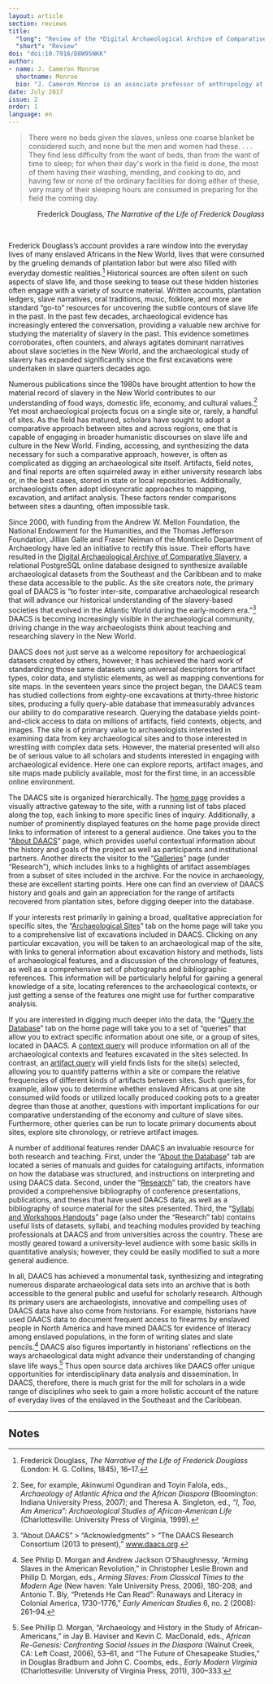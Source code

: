 ```yaml
---
layout: article
section: reviews
title: 
  "long": "Review of the *Digital Archaeological Archive of Comparative Slavery*"
  "short": "Review"
doi: "doi:10.7916/D8W95NKK"
author: 
- name: J. Cameron Monroe 
  shortname: Monroe
  bio: "J. Cameron Monroe is an associate professor of anthropology at the University of California Santa Cruz and the director of the UCSC Archaeological Research Center. He earned a BA from UC Berkeley (1995) and a PhD from UCLA (2003), both degrees in anthropology. Between 2004 and 2006, he was a Postdoctoral Fellow in the departments of African and African American studies, anthropology, and history at Washington University in St. Louis. He joined the Department of Anthropology at UC Santa Cruz in the fall of 2006. Monroe’s research uses an archaeological approach to examine political, economic, and cultural transformation in West Africa and the diaspora in the era of the transatlantic slave trade. Between 2000 and 2013, he conducted field research in the Republic of Benin on the spatial dimensions of political authority and the slave trade in the Kingdom of Dahomey. Since 2015 he has directed research on the materiality of political authority in the Kingdom of Haiti. At UC Santa Cruz, he teaches courses in general archaeology, the archaeology of colonialism, slavery and the slave trade, and spatial analysis."
date: July 2017
issue: 2
order: 1
language: en
---
```


> There were no beds given the slaves, unless one coarse blanket be considered such, and none but the men and women had these. . . . They find less difficulty from the want of beds, than from the want of time to sleep; for when their day's work in the field is done, the most of them having their washing, mending, and cooking to do, and having few or none of the ordinary facilities for doing either of these, very many of their sleeping hours are consumed in preparing for the field the coming day.

<p style="text-align:right">Frederick Douglass, <em>The Narrative of the Life of Frederick Douglass</em></p>

<br>

Frederick Douglass’s account provides a rare window into the everyday lives of many enslaved Africans in the New World, lives that were consumed by the grueling demands of plantation labor but were also filled with everyday domestic realities.[^1] Historical sources are often silent on such aspects of slave life, and those seeking to tease out these hidden histories often engage with a variety of source material. Written accounts, plantation ledgers, slave narratives, oral traditions, music, folklore, and more are standard “go-to” resources for uncovering the subtle contours of slave life in the past. In the past few decades, archaeological evidence has increasingly entered the conversation, providing a valuable new archive for studying the materiality of slavery in the past. This evidence sometimes corroborates, often counters, and always agitates dominant narratives about slave societies in the New World, and the archaeological study of slavery has expanded significantly since the first excavations were undertaken in slave quarters decades ago.

Numerous publications since the 1980s have brought attention to how the material record of slavery in the New World contributes to our understanding of food ways, domestic life, economy, and cultural values.[^2] Yet most archaeological projects focus on a single site or, rarely, a handful of sites. As the field has matured, scholars have sought to adopt a comparative approach between sites and across regions, one that is capable of engaging in broader humanistic discourses on slave life and culture in the New World. Finding, accessing, and synthesizing the data necessary for such a comparative approach, however, is often as complicated as digging an archaeological site itself. Artifacts, field notes, and final reports are often squirreled away in either university research labs or, in the best cases, stored in state or local repositories. Additionally, archaeologists often adopt idiosyncratic approaches to mapping, excavation, and artifact analysis. These factors render comparisons between sites a daunting, often impossible task.

Since 2000, with funding from the Andrew W. Mellon Foundation, the National Endowment for the Humanities, and the Thomas Jefferson Foundation, Jillian Galle and Fraser Neiman of the Monticello Department of Archaeology have led an initiative to rectify this issue. Their efforts have resulted in the [Digital Archaeological Archive of Comparative Slavery](https://www.daacs.org/), a relational PostgreSQL online database designed to synthesize available archaeological datasets from the Southeast and the Caribbean and to make these data accessible to the public. As the site creators note, the primary goal of DAACS is “to foster inter-site, comparative archaeological research that will advance our historical understanding of the slavery-based societies that evolved in the Atlantic World during the early-modern era.”[^3] DAACS is becoming increasingly visible in the archaeological community, driving change in the way archaeologists think about teaching and researching slavery in the New World.

DAACS does not just serve as a welcome repository for archaeological datasets created by others, however; it has achieved the hard work of standardizing those same datasets using universal descriptors for artifact types, color data, and stylistic elements, as well as mapping conventions for site maps. In the seventeen years since the project began, the DAACS team has studied collections from eighty-one excavations at thirty-three historic sites, producing a fully query-able database that immeasurably advances our ability to do comparative research. Querying the database yields point-and-click access to data on millions of artifacts, field contexts, objects, and images. The site is of primary value to archaeologists interested in examining data from key archaeological sites and to those interested in wrestling with complex data sets. However, the material presented will also be of serious value to all scholars and students interested in engaging with archaeological evidence. Here one can explore reports, artifact images, and site maps made publicly available, most for the first time, in an accessible online environment.

The DAACS site is organized hierarchically. The [home page](https://www.daacs.org/) provides a visually attractive gateway to the site, with a running list of tabs placed along the top, each linking to more specific lines of inquiry. Additionally, a number of prominently displayed features on the home page provide direct links to information of interest to a general audience. One takes you to the “[About DAACS](https://www.daacs.org/aboutdaacs/)” page, which provides useful contextual information about the history and goals of the project as well as participants and institutional partners. Another directs the visitor to the “[Galleries](https://www.daacs.org/research/galleries/)” page (under “Research”), which includes links to a highlights of artifact assemblages from a subset of sites included in the archive. For the novice in archaeology, these are excellent starting points. Here one can find an overview of DAACS history and goals and gain an appreciation for the range of artifacts recovered from plantation sites, before digging deeper into the database.

If your interests rest primarily in gaining a broad, qualitative appreciation for specific sites, the “[Archaeological Sites](https://www.daacs.org/archaeological-sites-map/)” tab on the home page will take you to a comprehensive list of excavations included in DAACS. Clicking on any particular excavation, you will be taken to an archaeological map of the site, with links to general information about excavation history and methods, lists of archaeological features, and a discussion of the chronology of features, as well as a comprehensive set of photographs and bibliographic references. This information will be particularly helpful for gaining a general knowledge of a site, locating references to the archaeological contexts, or just getting a sense of the features one might use for further comparative analysis.

If you are interested in digging much deeper into the data, the “[Query the Database](https://www.daacs.org/query-the-database/)” tab on the home page will take you to a set of “queries” that allow you to extract specific information about one site, or a group of sites, located in DAACS. A [context query](https://www.daacs.org/query-the-database/context-queries/) will produce information on all of the archaeological contexts and features excavated in the sites selected. In contrast, an [artifact query](https://www.daacs.org/query-the-database/artifact-queries/) will yield finds lists for the site(s) selected, allowing you to quantify patterns within a site or compare the relative frequencies of different kinds of artifacts between sites. Such queries, for example, allow you to determine whether enslaved Africans at one site consumed wild foods or utilized locally produced cooking pots to a greater degree than those at another, questions with important implications for our comparative understanding of the economy and culture of slave sites. Furthermore, other queries can be run to locate primary documents about sites, explore site chronology, or retrieve artifact images.

A number of additional features render DAACS an invaluable resource for both research and teaching. First, under the “[About the Database](https://www.daacs.org/about-the-database/)” tab are located a series of manuals and guides for cataloguing artifacts, information on how the database was structured, and instructions on interpreting and using DAACS data. Second, under the “[Research](https://www.daacs.org/research/)” tab, the creators have provided a comprehensive bibliography of conference presentations, publications, and theses that have used DAACS data, as well as a bibliography of source material for the sites presented. Third, the “[Syllabi and Workshops Handouts](https://www.daacs.org/research/workshops/)” page (also under the “Research” tab) contains useful lists of datasets, syllabi, and teaching modules provided by teaching professionals at DAACS and from universities across the country. These are mostly geared toward a university-level audience with some basic skills in quantitative analysis; however, they could be easily modified to suit a more general audience.

In all, DAACS has achieved a monumental task, synthesizing and integrating numerous disparate archaeological data sets into an archive that is both accessible to the general public and useful for scholarly research. Although its primary users are archaeologists, innovative and compelling uses of DAACS data have also come from historians. For example, historians have used DAACS data to document frequent access to firearms by enslaved people in North America and have mined DAACS for evidence of literacy among enslaved populations, in the form of writing slates and slate pencils.[^4] DAACS also figures importantly in historians’ reflections on the ways archaeological data might advance their understanding of changing slave life ways.[^5] Thus open source data archives like DAACS offer unique opportunities for interdisciplinary data analysis and dissemination. In DAACS, therefore, there is much grist for the mill for scholars in a wide range of disciplines who seek to gain a more holistic account of the nature of everyday lives of the enslaved in the Southeast and the Caribbean.

---

## Notes

[^1]: Frederick Douglass, *The Narrative of the Life of Frederick Douglass* (London: H. G. Collins, 1845), 16–17.

[^2]: See, for example, Akinwumi Ogundiran and Toyin Falola, eds., *Archaeology of Atlantic Africa and the African Diaspora* (Bloomington: Indiana University Press, 2007); and Theresa A. Singleton, ed., *“I, Too, Am America”: Archaeological Studies of African-American Life* (Charlottesville: University Press of Virginia, 1999).

[^3]: “About DAACS” &gt; “Acknowledgments” &gt; “The DAACS Research Consortium (2013 to present),” www.daacs.org.

[^4]: See Philip D. Morgan and Andrew Jackson O’Shaughnessy, “Arming Slaves in the American Revolution,” in Christopher Leslie Brown and Philip D. Morgan, eds., *Arming Slaves: From Classical Times to the Modern Age* (New haven: Yale University Press, 2006), 180-208; and Antonio T. Bly, “Pretends He Can Read”: Runaways and Literacy in Colonial America, 1730–1776,” *Early American Studies* 6, no. 2 (2008): 261–94.

[^5]: See Phillip D. Morgan, “Archaeology and History in the Study of African-Americans,” in Jay B. Haviser and Kevin C. MacDonald, eds., *African Re-Genesis: Confronting Social Issues in the Diaspora* (Walnut Creek, CA: Left Coast, 2006), 53–61, and “The Future of Chesapeake Studies,” in Douglas Bradburn and John C. Coombs, eds., *Early Modern Virginia* (Charlottesville: University of Virginia Press, 2011), 300–333.
